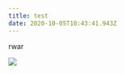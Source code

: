 ```yaml
---
title: test
date: 2020-10-05T10:43:41.943Z
---
```

rwar

![](img/uploads/118700509_337190947462043_5704576929827568517_n.jpg)